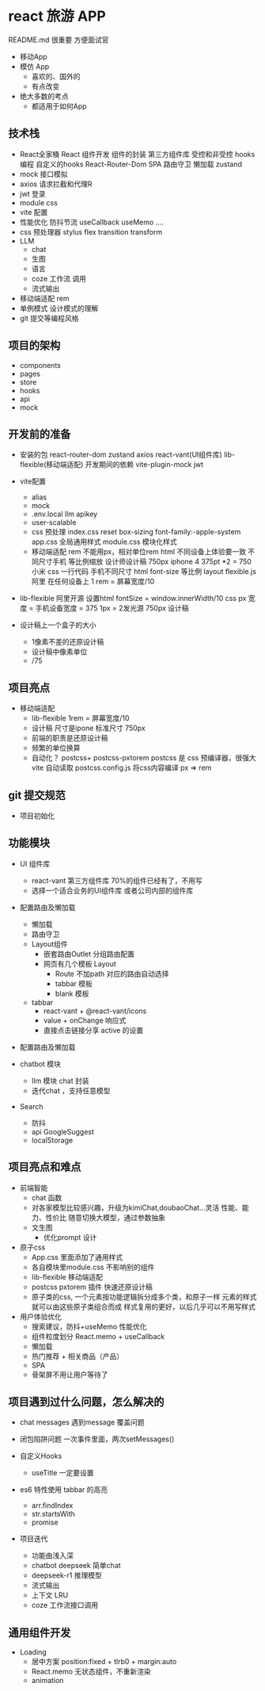 # react 旅游 APP
README.md 很重要 方便面试官
- 移动App
- 模仿 App
    - 喜欢的、国外的
    - 有点改变
- 绝大多数的考点
    - 都适用于如何App

## 技术栈
- React全家桶
    React 组件开发
    组件的封装
    第三方组件库
    受控和非受控
    hooks编程 自定义的hooks
    React-Router-Dom
       SPA
       路由守卫
       懒加载
    zustand
- mock 接口模拟
- axios 请求拦截和代理R
- jwt 登录
- module css
- vite 配置
- 性能优化
    防抖节流
    useCallback useMemo ....
- css 预处理器 stylus
   flex transition transform
- LLM
   - chat
   - 生图
   - 语言
   - coze 工作流 调用
   - 流式输出
- 移动端适配
   rem
- 单例模式 设计模式的理解
- git 提交等编程风格
## 项目的架构
- components
- pages
- store
- hooks
- api
- mock

## 开发前的准备
- 安装的包
   react-router-dom zustand axios react-vant(UI组件库) lib-flexible(移动端适配)
    开发期间的依赖
   vite-plugin-mock jwt
- vite配置
  - alias
  - mock
  - .env.local
  llm apikey
  - user-scalable
  - css 预处理
      index.css reset
      box-sizing font-family:-apple-system
      app.css 全局通用样式
      module.css 模块化样式
  - 移动端适配 rem 
     不能用px，相对单位rem html
     不同设备上体验要一致
     不同尺寸手机 等比例缩放
     设计师设计稿 750px iphone 4 375pt *2 = 750
     小米 
     css 一行代码  手机不同尺寸 html font-size 等比例
     layout
     flexible.js 阿里 在任何设备上
     1 rem = 屏幕宽度/10
- lib-flexible
    阿里开源
    设置html fontSize = window.innerWidth/10
    css px 宽度 = 手机设备宽度 = 375
    1px = 2发光源
    750px 设计稿

- 设计稿上一个盒子的大小
     - 1像素不差的还原设计稿
     - 设计稿中像素单位
     - /75

## 项目亮点
- 移动端适配
    - lib-flexible 1rem = 屏幕宽度/10
    - 设计稿 尺寸是ipone 标准尺寸 750px
    - 前端的职责是还原设计稿
    - 频繁的单位换算
    - 自动化？
        postcss+ postcss-pxtorem
        postcss 是 css 预编译器，很强大
        vite 自动读取 postcss.config.js 将css内容编译
        px => rem
## git 提交规范
- 项目初始化
## 功能模块
- UI 组件库
    - react-vant 第三方组件库 70%的组件已经有了，不用写
    - 选择一个适合业务的UI组件库 或者公司内部的组件库
- 配置路由及懒加载
   - 懒加载
   - 路由守卫
   - Layout组件
       - 嵌套路由Outlet 分组路由配置
       - 网页有几个模板 Layout
           - Route 不加path 对应的路由自动选择
           - tabbar 模板
           - blank 模板
    - tabbar
        - react-vant + @react-vant/icons
        - value + onChange 响应式
        - 直接点击链接分享 active 的设置
        
- 配置路由及懒加载
- chatbot 模块
   - llm 模块 chat 封装
   - 迭代chat ，支持任意模型
- Search 
     - 防抖
     - api 
        GoogleSuggest
     - localStorage
     
## 项目亮点和难点
- 前端智能
    - chat 函数
    - 对各家模型比较感兴趣，升级为kimiChat,doubaoChat...灵活
       性能、能力、性价比
       随意切换大模型，通过参数抽象
    - 文生图
       - 优化prompt 设计
- 原子css
   - App.css 里面添加了通用样式
   - 各自模块里module.css 不影响别的组件
   - lib-flexible 移动端适配
   - postcss pxtorem 插件 快速还原设计稿
   - 原子类的css,
       一个元素按功能逻辑拆分成多个类，和原子一样
       元素的样式就可以由这些原子类组合而成
       样式复用的更好，以后几乎可以不用写样式
- 用户体验优化
    - 搜索建议，防抖+useMemo 性能优化
    - 组件粒度划分 
       React.memo + useCallback
    - 懒加载
    - 热门推荐 + 相关商品（产品）
    - SPA
    - 骨架屏不用让用户等待了

## 项目遇到过什么问题，怎么解决的
- chat messages 遇到message 覆盖问题
- 闭包陷阱问题 
   一次事件里面，两次setMessages()


- 自定义Hooks
    - useTitle
    一定要设置

- es6 特性使用
    tabbar 的高亮
    - arr.findIndex
    - str.startsWith
    - promise

- 项目迭代
   - 功能由浅入深
   - chatbot deepseek 简单chat
   - deepseek-r1 推理模型
   - 流式输出
   - 上下文 LRU 
   - coze 工作流接口调用

## 通用组件开发
- Loading
   - 居中方案
       position:fixed + tlrb0 + margin:auto
   - React.memo 无状态组件，不重新渲染
   - animation
